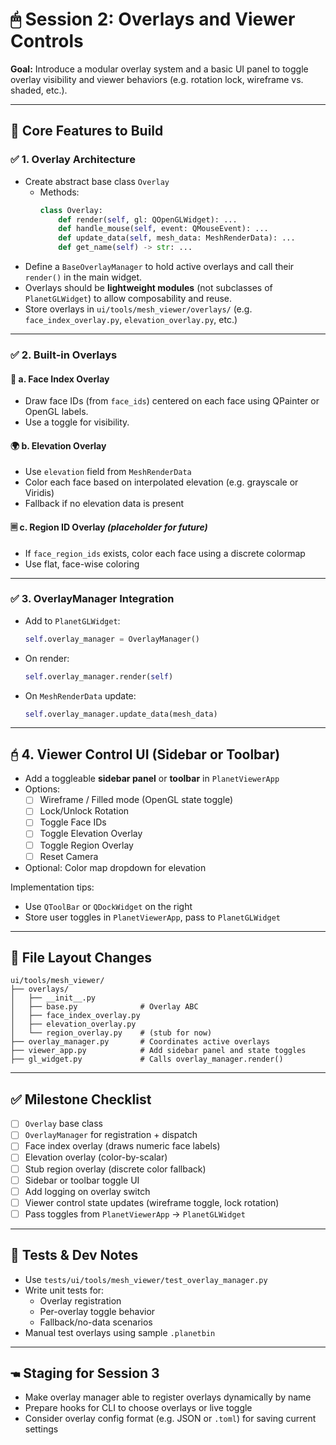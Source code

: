 # 🖱 Session 2: Overlays and Viewer Controls

**Goal:** Introduce a modular overlay system and a basic UI panel to toggle overlay visibility and viewer behaviors (e.g. rotation lock, wireframe vs. shaded, etc.).

---

## 📙 Core Features to Build

### ✅ 1. **Overlay Architecture**
- Create abstract base class `Overlay`
  - Methods:
    ```python
    class Overlay:
        def render(self, gl: QOpenGLWidget): ...
        def handle_mouse(self, event: QMouseEvent): ...
        def update_data(self, mesh_data: MeshRenderData): ...
        def get_name(self) -> str: ...
    ```
- Define a `BaseOverlayManager` to hold active overlays and call their `render()` in the main widget.
- Overlays should be **lightweight modules** (not subclasses of `PlanetGLWidget`) to allow composability and reuse.
- Store overlays in `ui/tools/mesh_viewer/overlays/` (e.g. `face_index_overlay.py`, `elevation_overlay.py`, etc.)

---

### ✅ 2. **Built-in Overlays**

#### 🔢 a. Face Index Overlay
- Draw face IDs (from `face_ids`) centered on each face using QPainter or OpenGL labels.
- Use a toggle for visibility.

#### 🌍 b. Elevation Overlay
- Use `elevation` field from `MeshRenderData`
- Color each face based on interpolated elevation (e.g. grayscale or Viridis)
- Fallback if no elevation data is present

#### 🗏️ c. Region ID Overlay *(placeholder for future)*
- If `face_region_ids` exists, color each face using a discrete colormap
- Use flat, face-wise coloring

---

### ✅ 3. **OverlayManager Integration**

- Add to `PlanetGLWidget`:
  ```python
  self.overlay_manager = OverlayManager()
  ```
- On render:
  ```python
  self.overlay_manager.render(self)
  ```

- On `MeshRenderData` update:
  ```python
  self.overlay_manager.update_data(mesh_data)
  ```

---

## 🖯️ 4. **Viewer Control UI (Sidebar or Toolbar)**

- Add a toggleable **sidebar panel** or **toolbar** in `PlanetViewerApp`
- Options:
  - [ ] Wireframe / Filled mode (OpenGL state toggle)
  - [ ] Lock/Unlock Rotation
  - [ ] Toggle Face IDs
  - [ ] Toggle Elevation Overlay
  - [ ] Toggle Region Overlay
  - [ ] Reset Camera
- Optional: Color map dropdown for elevation

Implementation tips:
- Use `QToolBar` or `QDockWidget` on the right
- Store user toggles in `PlanetViewerApp`, pass to `PlanetGLWidget`

---

## 📁 File Layout Changes

```
ui/tools/mesh_viewer/
├── overlays/
│   ├── __init__.py
│   ├── base.py              # Overlay ABC
│   ├── face_index_overlay.py
│   ├── elevation_overlay.py
│   └── region_overlay.py    # (stub for now)
├── overlay_manager.py       # Coordinates active overlays
├── viewer_app.py            # Add sidebar panel and state toggles
├── gl_widget.py             # Calls overlay_manager.render()
```

---

## ✅ Milestone Checklist

- [ ] `Overlay` base class
- [ ] `OverlayManager` for registration + dispatch
- [ ] Face index overlay (draws numeric face labels)
- [ ] Elevation overlay (color-by-scalar)
- [ ] Stub region overlay (discrete color fallback)
- [ ] Sidebar or toolbar toggle UI
- [ ] Add logging on overlay switch
- [ ] Viewer control state updates (wireframe toggle, lock rotation)
- [ ] Pass toggles from `PlanetViewerApp` → `PlanetGLWidget`

---

## 🧪 Tests & Dev Notes

- Use `tests/ui/tools/mesh_viewer/test_overlay_manager.py`
- Write unit tests for:
  - Overlay registration
  - Per-overlay toggle behavior
  - Fallback/no-data scenarios
- Manual test overlays using sample `.planetbin`

---

## 🖜️ Staging for Session 3

- Make overlay manager able to register overlays dynamically by name
- Prepare hooks for CLI to choose overlays or live toggle
- Consider overlay config format (e.g. JSON or `.toml`) for saving current settings
